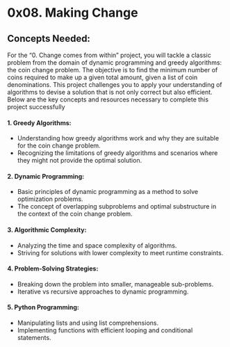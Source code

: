 # 0x08. Making Change

## Concepts Needed:
For the “0. Change comes from within” project, you will tackle a classic problem from the domain of dynamic programming and greedy algorithms: the coin change problem. The objective is to find the minimum number of coins required to make up a given total amount, given a list of coin denominations. This project challenges you to apply your understanding of algorithms to devise a solution that is not only correct but also efficient. Below are the key concepts and resources necessary to complete this project successfully

#### 1. Greedy Algorithms:

- Understanding how greedy algorithms work and why they are suitable for the coin change problem.
- Recognizing the limitations of greedy algorithms and scenarios where they might not provide the optimal solution.

#### 2. Dynamic Programming:

- Basic principles of dynamic programming as a method to solve optimization problems.
- The concept of overlapping subproblems and optimal substructure in the context of the coin change problem.

#### 3. Algorithmic Complexity:

- Analyzing the time and space complexity of algorithms.
- Striving for solutions with lower complexity to meet runtime constraints.

#### 4. Problem-Solving Strategies:

- Breaking down the problem into smaller, manageable sub-problems.
- Iterative vs recursive approaches to dynamic programming.

#### 5. Python Programming:

- Manipulating lists and using list comprehensions.
- Implementing functions with efficient looping and conditional statements.

